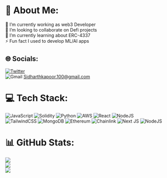 # 💫 About Me:

🔭 I’m currently working as web3 Developer<br>👯 I’m looking to collaborate on Defi projects<br>🌱 I’m currently learning about ERC-4337<br>⚡ Fun fact I used to develop ML/AI apps

## 🌐 Socials:

[![Twitter](https://img.shields.io/badge/Twitter-%231DA1F2.svg?logo=Twitter&logoColor=white)](https://twitter.com/coding_sid)<br> ![Gmail](https://img.shields.io/badge/Gmail-D14836?style=for-the-badge&logo=gmail&logoColor=white) Sidharthkapoor.100@gmail.com

# 💻 Tech Stack:

![JavaScript](https://img.shields.io/badge/javascript-%23323330.svg?style=for-the-badge&logo=javascript&logoColor=%23F7DF1E) ![Solidity](https://img.shields.io/badge/Solidity-%23363636.svg?style=for-the-badge&logo=solidity&logoColor=white) ![Python](https://img.shields.io/badge/python-3670A0?style=for-the-badge&logo=python&logoColor=ffdd54) ![AWS](https://img.shields.io/badge/AWS-%23FF9900.svg?style=for-the-badge&logo=amazon-aws&logoColor=white) ![React](https://img.shields.io/badge/react-%2320232a.svg?style=for-the-badge&logo=react&logoColor=%2361DAFB) ![NodeJS](https://img.shields.io/badge/node.js-6DA55F?style=for-the-badge&logo=node.js&logoColor=white) ![TailwindCSS](https://img.shields.io/badge/tailwindcss-%2338B2AC.svg?style=for-the-badge&logo=tailwind-css&logoColor=white) ![MongoDB](https://img.shields.io/badge/MongoDB-%234ea94b.svg?style=for-the-badge&logo=mongodb&logoColor=white) ![Ethereum](https://img.shields.io/badge/Ethereum-3C3C3D?style=for-the-badge&logo=Ethereum&logoColor=white) ![Chainlink](https://img.shields.io/badge/Chainlink-375BD2?style=for-the-badge&logo=Chainlink&logoColor=white) ![Next JS](https://img.shields.io/badge/Next-black?style=for-the-badge&logo=next.js&logoColor=white) ![NodeJS](https://img.shields.io/badge/node.js-6DA55F?style=for-the-badge&logo=node.js&logoColor=white)

# 📊 GitHub Stats:

![](https://github-readme-stats.vercel.app/api?username=SidharthK2&theme=dark&hide_border=false&include_all_commits=true&count_private=false)<br/>
![](https://github-readme-streak-stats.herokuapp.com/?user=SidharthK2&theme=dark&hide_border=false)<br/>
![](https://github-readme-stats.vercel.app/api/top-langs/?username=SidharthK2&theme=dark&hide_border=false&include_all_commits=true&count_private=false&layout=compact)
